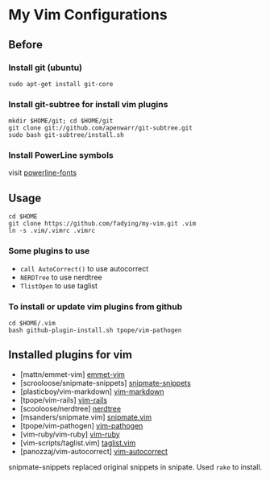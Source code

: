 # My Vim Configurations

## Before

### Install git (ubuntu)

    sudo apt-get install git-core

### Install git-subtree for install vim plugins

	mkdir $HOME/git; cd $HOME/git
	git clone git://github.com/apenwarr/git-subtree.git
	sudo bash git-subtree/install.sh

### Install PowerLine symbols

visit [powerline-fonts][powerline-fonts]

## Usage

    cd $HOME
    git clone https://github.com/fadying/my-vim.git .vim
    ln -s .vim/.vimrc .vimrc

### Some plugins to use

- `call AutoCorrect()` to use autocorrect
- `NERDTree` to use nerdtree
- `TlistOpen` to use taglist

### To install or update vim plugins from github

    cd $HOME/.vim
    bash github-plugin-install.sh tpope/vim-pathogen

## Installed plugins for vim

- [mattn/emmet-vim] [emmet-vim]
- [scrooloose/snipmate-snippets] [snipmate-snippets]
- [plasticboy/vim-markdown] [vim-markdown]
- [tpope/vim-rails] [vim-rails]
- [scooloose/nerdtree] [nerdtree]
- [msanders/snipmate.vim] [snipmate.vim]
- [tpope/vim-pathogen] [vim-pathogen]
- [vim-ruby/vim-ruby] [vim-ruby]
- [vim-scripts/taglist.vim] [taglist.vim]
- [panozzaj/vim-autocorrect] [vim-autocorrect]

snipmate-snippets replaced original snippets in snipate. Used `rake` to install.


[emmet-vim]: https://github.com/mattn/emmet-vim
[snipmate-snippets]: https://github.com/scrooloose/snipmate-snippets
[vim-markdown]: https://github.com/plasticboy/vim-markdown
[vim-rails]: https://github.com/tpope/vim-rails
[nerdtree]: https://github.com/scrooloose/nerdtree
[snipmate.vim]: https://github.com/msanders/snipmate.vim
[vim-pathogen]: https://github.com/tpope/vim-pathogen
[vim-ruby]: https://github.com/vim-ruby/vim-ruby
[taglist.vim]: https://github.com/vim-scripts/taglist.vim
[vim-autocorrect]: https://github.com/panozzaj/vim-autocorrect
[powerline-fonts]: https://github.com/Lokaltog/powerline-fonts
